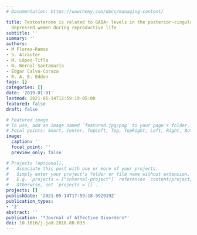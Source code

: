 ```yaml
---
# Documentation: https://wowchemy.com/docs/managing-content/

title: Testosterone is related to GABA+ levels in the posterior-cingulate in unmedicated
  depressed women during reproductive life
subtitle: ''
summary: ''
authors:
- M Flores-Ramos
- S. Alcauter
- M. López-Titla
- N. Bernal-Santamaría
- Edgar Calva-Coraza
- R. A. E. Edden
tags: []
categories: []
date: '2019-01-01'
lastmod: 2021-05-14T12:59:19-05:00
featured: false
draft: false

# Featured image
# To use, add an image named `featured.jpg/png` to your page's folder.
# Focal points: Smart, Center, TopLeft, Top, TopRight, Left, Right, BottomLeft, Bottom, BottomRight.
image:
  caption: ''
  focal_point: ''
  preview_only: false

# Projects (optional).
#   Associate this post with one or more of your projects.
#   Simply enter your project's folder or file name without extension.
#   E.g. `projects = ["internal-project"]` references `content/project/deep-learning/index.md`.
#   Otherwise, set `projects = []`.
projects: []
publishDate: '2021-05-14T17:59:18.992919Z'
publication_types:
- '2'
abstract: ''
publication: '*Journal of Affective Disorders*'
doi: 10.1016/j.jad.2018.08.033
---
```


